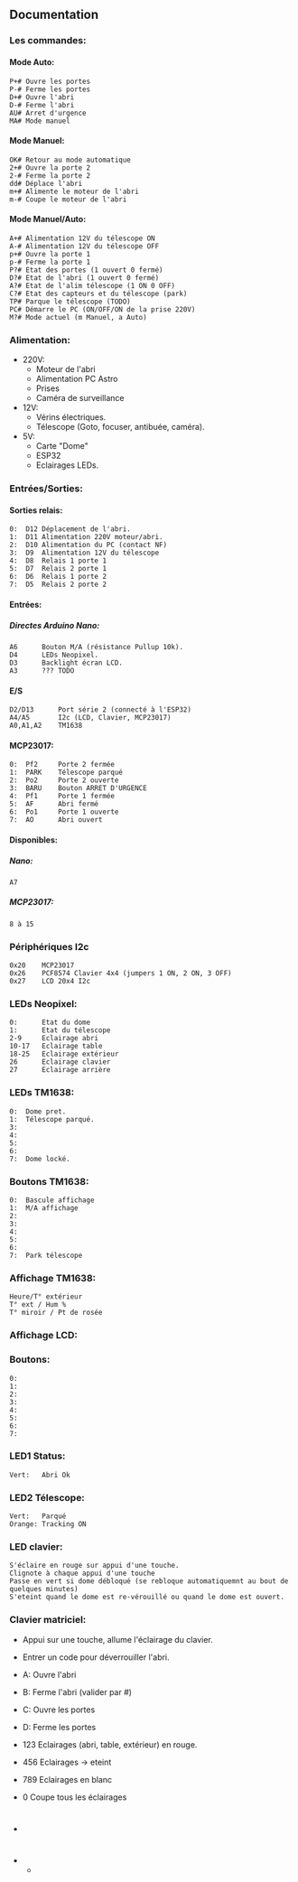 ## Documentation

### Les commandes:
#### Mode Auto:
	P+#	Ouvre les portes
	P-#	Ferme les portes
	D+#	Ouvre l'abri
	D-#	Ferme l'abri
	AU#	Arret d'urgence
	MA#	Mode manuel
	
#### Mode Manuel:
	OK#	Retour au mode automatique
	2+#	Ouvre la porte 2
	2-#	Ferme la porte 2
	dd#	Déplace l'abri
	m+#	Alimente le moteur de l'abri
	m-# Coupe le moteur de l'abri
	
#### Mode Manuel/Auto:
	A+#	Alimentation 12V du télescope ON
	A-#	Alimentation 12V du télescope OFF
	p+#	Ouvre la porte 1
	p-#	Ferme la porte 1
	P?#	Etat des portes (1 ouvert 0 fermé)
	D?#	Etat de l'abri (1 ouvert 0 fermé)
	A?#	Etat de l'alim télescope (1 ON 0 OFF)
	C?#	Etat des capteurs et du télescope (park)
	TP#	Parque le télescope (TODO)
	PC#	Démarre le PC (ON/OFF/ON de la prise 220V)
	M?# Mode actuel (m Manuel, a Auto)

### Alimentation:
- 220V:
	- Moteur de l'abri
	- Alimentation PC Astro
	- Prises
	- Caméra de surveillance
- 12V:
	- Vérins électriques.
	- Télescope (Goto, focuser, antibuée, caméra).
- 5V:
	- Carte "Dome"
	- ESP32
	- Eclairages LEDs.
	
### Entrées/Sorties:
#### Sorties relais:
	0:	D12	Déplacement de l'abri.
	1:	D11	Alimentation 220V moteur/abri.
	2:	D10 Alimentation du PC (contact NF)
	3:	D9	Alimentation 12V du télescope
	4:	D8	Relais 1 porte 1
	5:	D7	Relais 2 porte 1
	6:	D6	Relais 1 porte 2
	7:	D5	Relais 2 porte 2
#### Entrées:
##### Directes Arduino Nano:
	A6		Bouton M/A (résistance Pullup 10k).
	D4		LEDs Neopixel.
	D3		Backlight écran LCD.
	A3		??? TODO
#### E/S
	D2/D13		Port série 2 (connecté à l'ESP32)
	A4/A5		I2c (LCD, Clavier, MCP23017)
	A0,A1,A2	TM1638
#### MCP23017:
	0:	Pf2		Porte 2 fermée
	1:	PARK	Télescope parqué
	2:	Po2		Porte 2 ouverte
	3:	BARU	Bouton ARRET D'URGENCE
	4:	Pf1		Porte 1 fermée
	5:	AF		Abri fermé
	6:	Po1		Porte 1 ouverte
	7:	AO		Abri ouvert
	
#### Disponibles:
##### Nano:
	A7
##### MCP23017:
	8 à 15

### Périphériques I2c
	0x20	MCP23017
	0x26	PCF8574 Clavier 4x4 (jumpers 1 ON, 2 ON, 3 OFF)
	0x27	LCD 20x4 I2c

### LEDs Neopixel:
	0:		Etat du dome 
	1:		Etat du télescope
	2-9		Eclairage abri
	10-17	Eclairage table
	18-25	Eclairage extérieur
	26		Eclairage clavier
	27 		Eclairage arrière
	
### LEDs TM1638:
	0:	Dome pret.
	1:	Télescope parqué.
	3:
	4:
	5:
	6:
	7:	Dome locké.
	
### Boutons TM1638:
	0:	Bascule affichage
	1:	M/A affichage
	2:
	3:
	4:
	5:
	6:
	7:	Park télescope

### Affichage TM1638:
	Heure/T° extérieur	
	T° ext / Hum %
	T° miroir / Pt de rosée
	
### Affichage LCD:

### Boutons:
	0:
	1:
	2:
	3:
	4:
	5:
	6:
	7:
	
### LED1 Status:
	Vert:	Abri Ok
	
### LED2 Télescope:
	Vert:	Parqué
	Orange:	Tracking ON
	
### LED clavier:
	S'éclaire en rouge sur appui d'une touche.
	Clignote à chaque appui d'une touche
	Passe en vert si dome débloqué (se rebloque automatiquemnt au bout de quelques minutes)
	S'eteint quand le dome est re-vérouillé ou quand le dome est ouvert.
	
### Clavier matriciel:
- Appui sur une touche, allume l'éclairage du clavier.
- Entrer un code pour déverrouiller l'abri.

- A:	Ouvre l'abri
- B:	Ferme l'abri (valider par #)
- C:	Ouvre les portes
- D: 	Ferme les portes
- 123	Eclairages (abri, table, extérieur) en rouge.
- 456	Eclairages -> eteint
- 789	Eclairages en blanc
- 0		Coupe tous les éclairages
- #
- *
	
